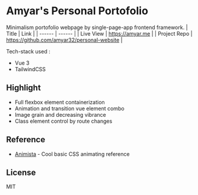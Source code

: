 # Amyar's Personal Portofolio

Minimalism portofolio webpage by single-page-app frontend framework.
| Title | Link |
| ------ | ------ |
| Live View | https://amyar.me |
| Project Repo | https://github.com/amyar32/personal-website |

Tech-stack used :

- Vue 3
- TailwindCSS

## Highlight

- Full flexbox element containerization
- Animation and transition vue element combo
- Image grain and decreasing vibrance
- Class element control by route changes

## Reference

- [Animista](https://animista.net/) - Cool basic CSS animating reference

## License

MIT

